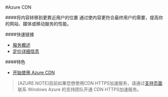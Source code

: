<properties linkid="dev-net-Cloud-Service" urlDisplayName="Microsoft Azure CDN" pageTitle="CDN - Azure 微软云" metaKeywords="CDN,HTTPS加速,分布式存储" description="将内容转移到更靠近用户的位置。通过使内容更符合最终用户的需要，提高你的网站、媒体或移动服务的性能。" metaCanonical="" services="CDN" documentationCenter="Services" title="Move your content closer to your users" authors="" solutions="" manager="" editor="" />

<tags ms.service="cdn" ms.date="" wacn.date=""/>

#Azure CDN

####将内容转移到更靠近用户的位置
通过使内容更符合最终用户的需要，提高你的网站、媒体或移动服务的性能。

####快速链接

-   [服务概述](/home/features/caching)
-   [定价详细信息](/home/features/caching/#price)

####特色

-   [开始使用 Azure CDN](/zh-cn/documentation/articles/cdn-how-to-use)


>  [AZURE.NOTE]目前如果您想使用CDN HTTPS加速服务，请通过[支持页面](/support/contact)联系 Windows Azure 的支持团队开通 CDN HTTPS加速服务。
